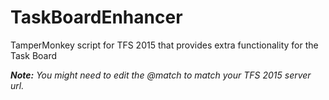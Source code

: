 # TaskBoardEnhancer
TamperMonkey script for TFS 2015 that provides extra functionality for the Task Board

_**Note:** You might need to edit the @match to match your TFS 2015 server url._
